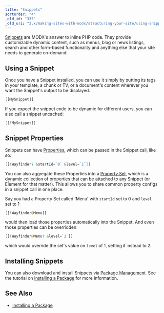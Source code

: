 ```yaml
---
title: "Snippets"
sortorder: "4"
_old_id: "335"
_old_uri: "2.x/making-sites-with-modx/structuring-your-site/using-snippets"
---
```


[Snippets](extending-modx/snippets "Snippets") are MODX's answer to inline PHP code. They provide customizable dynamic content, such as menus, blog or news listings, search and other form-based functionality and anything else that your site needs to generate on-demand.

## Using a Snippet

Once you have a Snippet installed, you can use it simply by putting its tags in your template, a chunk or TV, or a document's content wherever you want the Snippet's output to be displayed.

``` php
[[MySnippet]]
```

If you expect the snippet code to be dynamic for different users, you can also call a snippet uncached:

``` php
[[!MySnippet]]
```

## Snippet Properties

Snippets can have [Properties](building-sites/properties-and-property-sets "Properties and Property Sets"), which can be passed in the Snippet call, like so:

``` php
[[!Wayfinder? &startId=`0` &level=`1`]]
```

You can also aggregate these Properties into a [Property Set](building-sites/properties-and-property-sets "Properties and Property Sets"), which is a dynamic collection of properties that can be attached to any Snippet (or Element for that matter). This allows you to share common property configs in a snippet call in one place.

Say you had a Property Set called 'Menu' with `startId` set to 0 and `level` set to 1:

``` php
[[!Wayfinder@Menu]]
```

would then load those properties automatically into the Snippet. And even those properties can be overridden:

``` php
[[!Wayfinder@Menu? &level=`2`]]
```

which would override the set's value on `level` of 1, setting it instead to 2.

## Installing Snippets

You can also download and install Snippets via [Package Management](extending-modx/transport-packages "Package Management"). See the tutorial on [installing a Package](building-sites/extras "Installing a Package") for more information.

## See Also

- [Installing a Package](building-sites/extras "Installing a Package")

